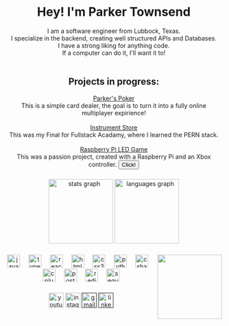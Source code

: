 <h1 align="center">Hey! I'm Parker Townsend</h1>

<div align="center">
  I am a software engineer from Lubbock, Texas.
  <br/>
  I specialize in the backend, creating well structured APIs and Databases.
  <br/>
  I have a strong liking for anything code.
  <br/>
  If a computer can do it, I'll want it to!
</div>
<br/>
<h2 align="center">Projects in progress:</h2>

<div align="center">
  <a href="https://github.com/LiterallyParker/Parkers-Poker-V4">Parker's Poker</a>
  <br/>
  This is a simple card dealer, the goal is to turn it into a fully online multiplayer expirience!
  <br/>
  <br/>
  <a href="https://github.com/LiterallyParker/Capstone">Instrument Store</a>
  <br/>
  This was my Final for Fullstack Acadamy, where I learned the PERN stack.
  <br/>
  <br/>
  <a href="https://github.com/LiterallyParker/RPi_Reaction">Raspberry Pi LED Game</a>
  <br/>
  This was a passion project, created with a Raspberry Pi and an Xbox controller.
  <button>Click!</button>
</div>

###

<div align="center">
  <img src="https://github-readme-stats.vercel.app/api?username=LiterallyParker&hide_title=false&hide_rank=false&show_icons=true&include_all_commits=true&count_private=true&disable_animations=false&theme=dracula&locale=en&hide_border=false" height="150" alt="stats graph"  />
  <img src="https://github-readme-stats.vercel.app/api/top-langs?username=LiterallyParker&locale=en&hide_title=false&layout=compact&card_width=320&langs_count=5&theme=dracula&hide_border=false" height="150" alt="languages graph"  />
</div>

###

<img align="right" height="150" src="https://i.gifer.com/origin/0f/0fd379b81bc8023064986c9c45f22253_w200.gif"  />

###

<div align="center">
  <img src="https://cdn.jsdelivr.net/gh/devicons/devicon/icons/javascript/javascript-original.svg" height="30" alt="javascript logo"  />
  <img width="12" />
  <img src="https://cdn.jsdelivr.net/gh/devicons/devicon/icons/typescript/typescript-original.svg" height="30" alt="typescript logo"  />
  <img width="12" />
  <img src="https://cdn.jsdelivr.net/gh/devicons/devicon/icons/react/react-original.svg" height="30" alt="react logo"  />
  <img width="12" />
  <img src="https://cdn.jsdelivr.net/gh/devicons/devicon/icons/html5/html5-original.svg" height="30" alt="html5 logo"  />
  <img width="12" />
  <img src="https://cdn.jsdelivr.net/gh/devicons/devicon/icons/css3/css3-original.svg" height="30" alt="css3 logo"  />
  <img width="12" />
  <img src="https://cdn.jsdelivr.net/gh/devicons/devicon/icons/python/python-original.svg" height="30" alt="python logo"  />
  <img width="12" />
  <img src="https://cdn.jsdelivr.net/gh/devicons/devicon/icons/csharp/csharp-original.svg" height="30" alt="csharp logo"  />
  <img width="12" />
  <img src="https://cdn.jsdelivr.net/gh/devicons/devicon/icons/cplusplus/cplusplus-original.svg" height="30" alt="cplusplus logo"  />
  <img width="12" />
  <img src="https://cdn.jsdelivr.net/gh/devicons/devicon/icons/postgresql/postgresql-original.svg" height="30" alt="postgresql logo"  />
  <img width="12" />
  <img src="https://cdn.jsdelivr.net/gh/devicons/devicon/icons/redis/redis-original.svg" height="30" alt="redis logo"  />
  <img width="12" />
  <img src="https://cdn.jsdelivr.net/gh/devicons/devicon/icons/sequelize/sequelize-original.svg" height="30" alt="sequelize logo"  />
</div>

###

<div align="center">
  <a href="https://www.youtube.com/@parkertownsend597"><img src="https://img.shields.io/static/v1?message=Youtube&logo=youtube&label=&color=FF0000&logoColor=white&labelColor=&style=for-the-badge" height="35" alt="youtube logo"  /></a>
  <a href="https://www.instagram.com/theparkertownsend"><img src="https://img.shields.io/static/v1?message=Instagram&logo=instagram&label=&color=E4405F&logoColor=white&labelColor=&style=for-the-badge" height="35" alt="instagram logo"  /></a>
  <a href=""><img src="https://img.shields.io/static/v1?message=Gmail&logo=gmail&label=&color=D14836&logoColor=white&labelColor=&style=for-the-badge" height="35" alt="gmail logo"  /></a>
  <a href=""><img src="https://img.shields.io/static/v1?message=LinkedIn&logo=linkedin&label=&color=0077B5&logoColor=white&labelColor=&style=for-the-badge" height="35" alt="linkedin logo"  /></a>
</div>

###

<br clear="both">

###
